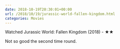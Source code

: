 ```yaml
---
date: 2018-10-19T20:30:01+00:00
url: /2018/10/19/jurassic-world-fallen-kingdom.html
categories: Movies
---
```

Watched Jurassic World: Fallen Kingdom (2018) - ★★

Not so good the second time round.


